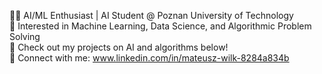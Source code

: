👨‍💻 AI/ML Enthusiast | AI Student @ Poznan University of Technology  
🚀 Interested in Machine Learning, Data Science, and Algorithmic Problem Solving  
📂 Check out my projects on AI and algorithms below!  
🔗 Connect with me: www.linkedin.com/in/mateusz-wilk-8284a834b
